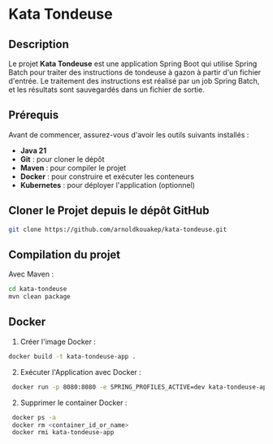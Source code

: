 # Kata Tondeuse

## Description

Le projet **Kata Tondeuse** est une application Spring Boot qui utilise Spring Batch pour traiter des instructions de tondeuse à gazon à partir d'un fichier d'entrée. Le traitement des instructions est réalisé par un job Spring Batch, et les résultats sont sauvegardés dans un fichier de sortie.

## Prérequis

Avant de commencer, assurez-vous d'avoir les outils suivants installés :

- **Java 21**
- **Git** : pour cloner le dépôt
- **Maven** : pour compiler le projet
- **Docker** : pour construire et exécuter les conteneurs
- **Kubernetes** : pour déployer l'application (optionnel)

## Cloner le Projet depuis le dépôt GitHub

   ```bash
   git clone https://github.com/arnoldkouakep/kata-tondeuse.git
   ```
  
## Compilation du projet

Avec Maven :

   ```bash
   cd kata-tondeuse
   mvn clean package
   ```
   
## Docker

1. Créer l'image Docker :

  ```bash
  docker build -t kata-tondeuse-app .
   ```

2. Exécuter l'Application avec Docker :

  ```bash
   docker run -p 8080:8080 -e SPRING_PROFILES_ACTIVE=dev kata-tondeuse-app
   ```

2. Supprimer le container Docker :

  ```bash
   docker ps -a
   docker rm <container_id_or_name>
   docker rmi kata-tondeuse-app
   ```
   